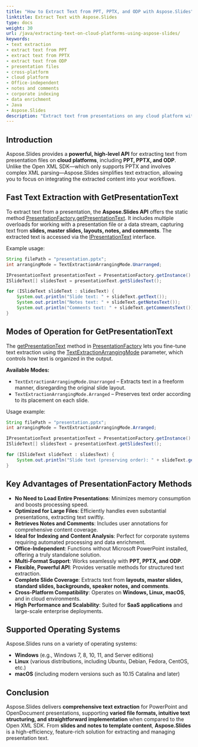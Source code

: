 ```yaml
---
title: "How to Extract Text from PPT, PPTX, and ODP with Aspose.Slides"
linktitle: Extract Text with Aspose.Slides
type: docs
weight: 30
url: /java/extracting-text-on-cloud-platforms-using-aspose-slides/
keywords:
- text extraction
- extract text from PPT
- extract text from PPTX
- extract text from ODP
- presentation files
- cross-platform
- cloud platform
- Office-independent
- notes and comments
- corporate indexing
- data enrichment
- Java
- Aspose.Slides
description: "Extract text from presentations on any cloud platform with Aspose.Slides. Fast, accurate, and secure for PPT, PPTX, and ODP—complete guides, code, and examples."
---
```


## **Introduction**

Aspose.Slides provides a **powerful, high-level API** for extracting text from presentation files on **cloud platforms**, including **PPT, PPTX, and ODP**. Unlike the Open XML SDK—which only supports PPTX and involves complex XML parsing—Aspose.Slides simplifies text extraction, allowing you to focus on integrating the extracted content into your workflows.

## **Fast Text Extraction with GetPresentationText**

To extract text from a presentation, the **Aspose.Slides API** offers the static method [PresentationFactory.getPresentationText](https://reference.aspose.com/slides/java/com.aspose.slides/presentationfactory/#getPresentationText-java.lang.String-int-). It includes multiple overloads for working with a presentation file or a data stream, capturing text from **slides, master slides, layouts, notes, and comments**. The extracted text is accessed via the [IPresentationText](https://reference.aspose.com/slides/java/com.aspose.slides/ipresentationtext/) interface.

Example usage:

```java
String filePath = "presentation.pptx";
int arrangingMode = TextExtractionArrangingMode.Unarranged;

IPresentationText presentationText = PresentationFactory.getInstance().getPresentationText(filePath, arrangingMode);
ISlideText[] slidesText = presentationText.getSlidesText();

for (ISlideText slideText : slidesText) {
    System.out.println("Slide text: " + slideText.getText());
    System.out.println("Notes text: " + slideText.getNotesText());
    System.out.println("Comments text: " + slideText.getCommentsText());
}
```

## **Modes of Operation for GetPresentationText**

The [getPresentationText](https://reference.aspose.com/slides/java/com.aspose.slides/presentationfactory/#getPresentationText-java.lang.String-int-) method in [PresentationFactory](https://reference.aspose.com/slides/java/com.aspose.slides/presentationfactory/) lets you fine-tune text extraction using the [TextExtractionArrangingMode](https://reference.aspose.com/slides/java/com.aspose.slides/textextractionarrangingmode/) parameter, which controls how text is organized in the output.

**Available Modes:**

- `TextExtractionArrangingMode.Unarranged` – Extracts text in a freeform manner, disregarding the original slide layout.  
- `TextExtractionArrangingMode.Arranged` – Preserves text order according to its placement on each slide.

Usage example:

```java
String filePath = "presentation.pptx";
int arrangingMode = TextExtractionArrangingMode.Arranged;

IPresentationText presentationText = PresentationFactory.getInstance().getPresentationText(filePath, arrangingMode);
ISlideText[] slidesText = presentationText.getSlidesText();

for (ISlideText slideText : slidesText) {
    System.out.println("Slide text (preserving order): " + slideText.getText());
}
```

## **Key Advantages of PresentationFactory Methods**

- **No Need to Load Entire Presentations**: Minimizes memory consumption and boosts processing speed.  
- **Optimized for Large Files**: Efficiently handles even substantial presentations, extracting text swiftly.  
- **Retrieves Notes and Comments**: Includes user annotations for comprehensive content coverage.  
- **Ideal for Indexing and Content Analysis**: Perfect for corporate systems requiring automated processing and data enrichment.  
- **Office-Independent**: Functions without Microsoft PowerPoint installed, offering a truly standalone solution.  
- **Multi-Format Support**: Works seamlessly with **PPT, PPTX, and ODP**.  
- **Flexible, Powerful API**: Provides versatile methods for structured text extraction.  
- **Complete Slide Coverage**: Extracts text from **layouts, master slides, standard slides, backgrounds, speaker notes, and comments**.  
- **Cross-Platform Compatibility**: Operates on **Windows, Linux, macOS**, and in cloud environments.  
- **High Performance and Scalability**: Suited for **SaaS applications** and large-scale enterprise deployments.

## **Supported Operating Systems**

Aspose.Slides runs on a variety of operating systems:

- **Windows** (e.g., Windows 7, 8, 10, 11, and Server editions)  
- **Linux** (various distributions, including Ubuntu, Debian, Fedora, CentOS, etc.)  
- **macOS** (including modern versions such as 10.15 Catalina and later)  

## **Conclusion**

Aspose.Slides delivers **comprehensive text extraction** for PowerPoint and OpenDocument presentations, supporting **varied file formats, intuitive text structuring, and straightforward implementation** when compared to the Open XML SDK. From **slides and notes to template content**, **Aspose.Slides** is a high-efficiency, feature-rich solution for extracting and managing presentation text.
